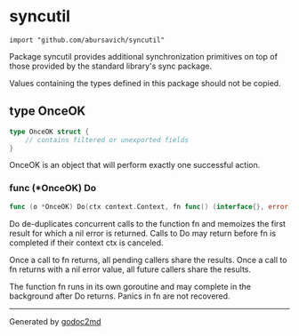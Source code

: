 
# syncutil
    import "github.com/abursavich/syncutil"

Package syncutil provides additional synchronization primitives on top of
those provided by the standard library's sync package.

Values containing the types defined in this package should not be copied.

## type OnceOK
``` go
type OnceOK struct {
    // contains filtered or unexported fields
}
```
OnceOK is an object that will perform exactly one successful action.

### func (\*OnceOK) Do
``` go
func (o *OnceOK) Do(ctx context.Context, fn func() (interface{}, error)) (interface{}, error)
```
Do de-duplicates concurrent calls to the function fn and memoizes the
first result for which a nil error is returned. Calls to Do may return
before fn is completed if their context ctx is canceled.

Once a call to fn returns, all pending callers share the results. Once a
call to fn returns with a nil error value, all future callers share the
results.

The function fn runs in its own goroutine and may complete in the
background after Do returns. Panics in fn are not recovered.

- - -
Generated by [godoc2md](http://godoc.org/github.com/davecheney/godoc2md)
